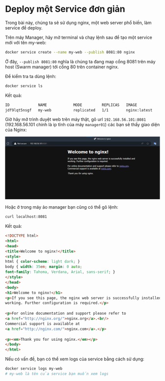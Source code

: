# Deploy một Service đơn giản

Trong bài này, chúng ta sẽ sử dụng nginx, một web server phổ biến, làm service để deploy.

Trên máy Manager, hãy mở terminal và chạy lệnh sau để tạo một service mới với tên my-web:

```bash
docker service create --name my-web --publish 8081:80 nginx
```

Ở đây, `--publish 8081:80` nghĩa là chúng ta đang map cổng 8081 trên máy host (Swarm manager) tới cổng 80 trên container nginx.

Để kiểm tra ta dùng lệnh:

```bash
docker service ls
```
Kết quả:

```bash
ID             NAME            MODE         REPLICAS   IMAGE                           PORTS
jdf9lqt5nsgf   my-web          replicated   1/1        nginx:latest                    *:8081->80/tcp
```

Giờ hãy mở trình duyệt web trên máy thật, gõ url `192.168.56.101:8081` (192.168.56.101 chính là ip tĩnh của máy `manager01`) các bạn sẽ thấy giao diện của Nginx:

![nginx](nginx-browser.png)

Hoặc ở trong máy ảo manager bạn cũng có thể gõ lệnh:
```bash
curl localhost:8081
```

Kết quả:
```html
<!DOCTYPE html>
<html>
<head>
<title>Welcome to nginx!</title>
<style>
html { color-scheme: light dark; }
body { width: 35em; margin: 0 auto;
font-family: Tahoma, Verdana, Arial, sans-serif; }
</style>
</head>
<body>
<h1>Welcome to nginx!</h1>
<p>If you see this page, the nginx web server is successfully installed and
working. Further configuration is required.</p>

<p>For online documentation and support please refer to
<a href="http://nginx.org/">nginx.org</a>.<br/>
Commercial support is available at
<a href="http://nginx.com/">nginx.com</a>.</p>

<p><em>Thank you for using nginx.</em></p>
</body>
</html>
```

Nếu có vấn đề, bạn có thể xem logs của service bằng cách sử dụng:
```bash 
docker service logs my-web
# my-web là tên của service bạn muốn xem logs
```

